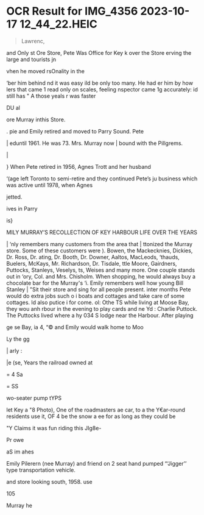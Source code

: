 # OCR Result for IMG_4356 2023-10-17 12_44_22.HEIC

> Lawrenc,

and Only st Ore
Store, Pete Was
Office for Key
k over the Store
erving the large
and tourists jn

vhen he moved
rsOnality in the

‘ber him behind
nd it was easy
ild be only too
many. He had
er him by how
lers that came
1 read only on
scales, feeling
nspector came
1g accurately:
id still has "
A those yeals
r was faster

DU al

ore Murray
inthis Store.

. pie and Emily retired and moved to Parry Sound. Pete

| eduntil 1961. He was 73. Mrs. Murray now |
bound with the Pillgrems.

|

} When Pete retired in 1956, Agnes Trott and her husband

‘(age left Toronto to semi-retire and they continued Pete’s
ju business which was active until 1978, when Agnes

jetted.

ives in Parry

is}

MILY MURRAY’S RECOLLECTION OF KEY
HARBOUR LIFE OVER THE YEARS

| ‘nly remembers many customers from the area that
| ttonized the Murray store. Some of these customers were
). Bowen, the Mackecknies, Dickies, Dr. Ross, Dr.
ating, Dr. Booth, Dr. Downer, Aaltos, MacLeods,
‘thauds, Buelers, McKays, Mr. Richardson, Dr. Tisdale,
ttle Moore, Gairdners, Puttocks, Stanleys, Veselys,
ts, Weises and many more. One couple stands out in
‘ory, Col. and Mrs. Chisholm. When shopping, he
would always buy a chocolate bar for the Murray's
‘i. Emily remembers well how young Bill Stanley
| "Sit their store and sing for all people present.
inter months Pete would do extra jobs such o
i boats and cottages and take care of some cottages.
ld also putice i for come. ol:
Othe TS while living at Moose Bay, they wou anh
rbour in the evening to play cards and ne
Yd : Charlie Puttock. The Puttocks lived where a
hy 034 S lodge near the Harbour. After playing

ge se Bay,
ia 4, “© and Emily would walk home to Moo

Ly the gg

| arly :

|e (se, Years the railroad owned at

= 4
Sa

= SS

wo-seater pump tYPS

let Key
a "8 Photo), One of the roadmasters ae car, to
a the Y€ar-round residents use it, OF 4 be the snow
a ee for as long as they could be

"Y Claims it was fun riding this JIg8e-

Pr owe

aS im ahes

Emily Pilerern (nee Murray) and friend on 2 seat hand
pumped “‘Jigger’’ type transportation vehicle.

and store looking south, 1958.
use

105

Murray he

